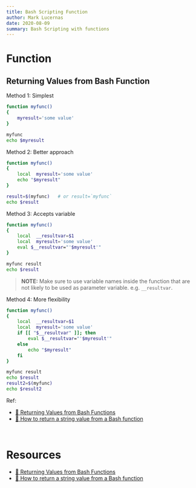 ```yaml
---
title: Bash Scripting Function
author: Mark Lucernas
date: 2020-08-09
summary: Bash Scripting with functions
---
```



# Function

## Returning Values from Bash Function

Method 1: Simplest

```sh
function myfunc()
{
    myresult='some value'
}

myfunc
echo $myresult
```

Method 2: Better approach

```sh
function myfunc()
{
    local  myresult='some value'
    echo "$myresult"
}

result=$(myfunc)   # or result=`myfunc`
echo $result
```

Method 3: Accepts variable

```sh
function myfunc()
{
    local  __resultvar=$1
    local  myresult='some value'
    eval $__resultvar="'$myresult'"
}

myfunc result
echo $result
```

> **NOTE:** Make sure to use variable names inside the function that are not
likely to be used as parameter variable. e.g. `__resultvar`.

Method 4: More flexibility

```sh
function myfunc()
{
    local  __resultvar=$1
    local  myresult='some value'
    if [[ "$__resultvar" ]]; then
        eval $__resultvar="'$myresult'"
    else
        echo "$myresult"
    fi
}

myfunc result
echo $result
result2=$(myfunc)
echo $result2
```

Ref:

- [📄 Returning Values from Bash Functions](https://www.linuxjournal.com/content/return-values-bash-functions#:~:text=The%20simplest%20way%20to%20return%20a%20value%20from,the%20global%20variable%20myresult%20to%20the%20function%20result.)
- [📄 How to return a string value from a Bash function](https://stackoverflow.com/a/3243034)

<br>

# Resources

- [📄 Returning Values from Bash Functions](https://www.linuxjournal.com/content/return-values-bash-functions#:~:text=The%20simplest%20way%20to%20return%20a%20value%20from,the%20global%20variable%20myresult%20to%20the%20function%20result.)
- [📄 How to return a string value from a Bash function](https://stackoverflow.com/a/3243034)

